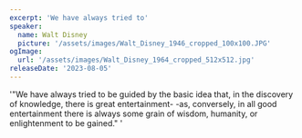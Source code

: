 ```yaml
---
excerpt: 'We have always tried to'
speaker:
  name: Walt Disney
  picture: '/assets/images/Walt_Disney_1946_cropped_100x100.JPG'
ogImage:
  url: '/assets/images/Walt_Disney_1964_cropped_512x512.jpg'
releaseDate: '2023-08-05'
---
```


'"We have always tried to be guided by the basic idea that, in the discovery of knowledge, there is great entertainment- -as, conversely, in all good entertainment there is always some grain of wisdom, humanity, or enlightenment to be gained."'
